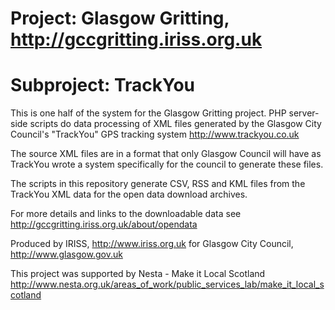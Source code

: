 Project: Glasgow Gritting, http://gccgritting.iriss.org.uk
===========================================================

Subproject: TrackYou
====================

This is one half of the system for the Glasgow Gritting project.
PHP server-side scripts do data processing of XML files generated by the 
Glasgow City Council's "TrackYou" GPS tracking system http://www.trackyou.co.uk

The source XML files are in a format that only Glasgow Council will have as 
TrackYou wrote a system specifically for the council to generate these files.

The scripts in this repository generate CSV, RSS and KML files from the TrackYou 
XML data for the open data download archives.

For more details and links to the downloadable data see
http://gccgritting.iriss.org.uk/about/opendata


Produced by IRISS, http://www.iriss.org.uk
for
Glasgow City Council, http://www.glasgow.gov.uk

This project was supported by Nesta - Make it Local Scotland 
http://www.nesta.org.uk/areas_of_work/public_services_lab/make_it_local_scotland